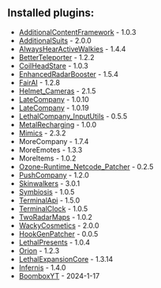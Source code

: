 ## Installed plugins:

- [AdditionalContentFramework](https://twitter.com/AlexCodesGames) - 1.0.3
- [AdditionalSuits](https://twitter.com/AlexCodesGames) - 2.0.0
- [AlwaysHearActiveWalkies](https://github.com/n33kos/AlwaysHearActiveWalkie) - 1.4.4
- [BetterTeleporter](https://github.com/SirTyler/BetterTeleporter) - 1.2.2
- [CoilHeadStare](https://thunderstore.io/c/lethal-company/p/TwinDimensionalProductions/CoilHeadStare/) - 1.0.3
- [EnhancedRadarBooster](https://github.com/MrHydralisk/Lethal-Company-Enhanced-Radar-Booster) - 1.5.4
- [FairAI](https://github.com/goldenkittenplays) - 1.2.8
- [Helmet_Cameras](https://github.com/The0therOne/Helmet_Cameras) - 2.1.5
- [LateCompany](https://github.com/ANormalTwig/LC-LateCompany) - 1.0.10
- [LateCompany](https://github.com/ANormalTwig/LC-LateCompany) - 1.0.19
- [LethalCompany_InputUtils](https://github.com/Rune580/LethalCompanyInputUtils) - 0.5.5
- [MetalRecharging](https://github.com/legoandmars/MetalRecharging) - 1.0.0
- [Mimics](https://github.com/x753/Lethal-Company-Mimics) - 2.3.2
- MoreCompany - 1.7.4
- MoreEmotes - 1.3.3
- MoreItems - 1.0.2
- [Ozone-Runtime_Netcode_Patcher](https://github.com/NicholasScott1337/RuntimeNetcodeRPCValidator) - 0.2.5
- [PushCompany](https://github.com/Cedeli/PushCompany) - 1.2.0
- [Skinwalkers](https://rugbug.net/skinwalkers) - 3.0.1
- [Symbiosis](https://github.com/niceh26/Symbiosis) - 1.0.5
- [TerminalApi](https://github.com/NotAtomicBomb/TerminalApi) - 1.5.0
- [TerminalClock](https://github.com/NotAtomicBomb/TerminalClock) - 1.0.5
- [TwoRadarMaps](https://github.com/Zaggy1024/LC_TwoRadarMaps) - 1.0.2
- [WackyCosmetics](https://thunderstore.io/c/lethal-company/p/EliteMasterEric/WackyCosmetics/) - 2.0.0
- [HookGenPatcher](https://thunderstore.io/c/lethal-company/p/Evaisa/HookGenPatcher/) - 0.0.5
- [LethalPresents](https://thunderstore.io/c/lethal-company/p/Azim/LethalPresents/) - 1.0.4
- [Orion](https://thunderstore.io/c/lethal-company/p/sfDesat/Orion/) - 1.2.3
- [LethalExpansionCore](https://thunderstore.io/c/lethal-company/p/jockie/LethalExpansionCore/) - 1.3.14
- [Infernis](https://thunderstore.io/c/lethal-company/p/Magic_Wesley/Infernis/) - 1.4.0
- [BoomboxYT](https://thunderstore.io/c/lethal-company/p/SylviBlossom/BoomboxYT/) - 2024-1-17
